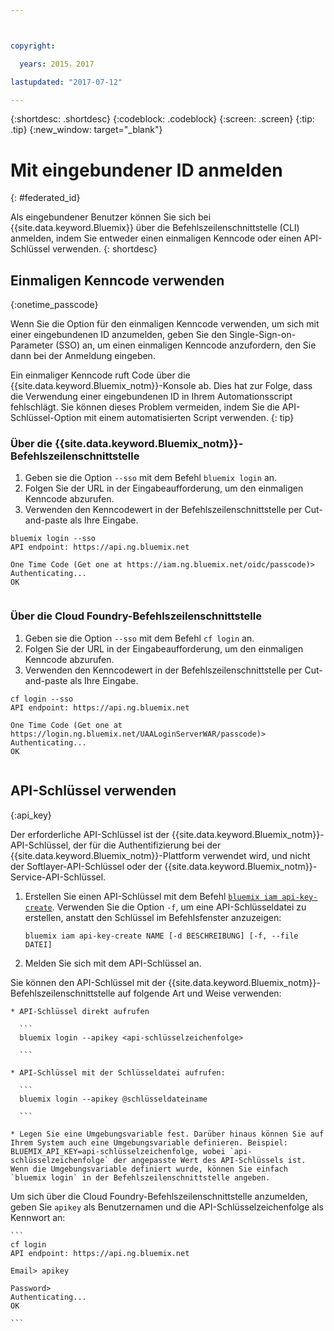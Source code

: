 ```yaml
---



copyright:

  years: 2015，2017

lastupdated: "2017-07-12"

---
```


{:shortdesc: .shortdesc}
{:codeblock: .codeblock}
{:screen: .screen}
{:tip: .tip}
{:new_window: target="_blank"}

# Mit eingebundener ID anmelden
{: #federated_id}

Als eingebundener Benutzer können Sie sich bei {{site.data.keyword.Bluemix}} über die Befehlszeilenschnittstelle (CLI) anmelden, indem Sie entweder einen einmaligen Kenncode oder einen API-Schlüssel verwenden.
{: shortdesc}

## Einmaligen Kenncode verwenden
{:onetime_passcode}

Wenn Sie die Option für den einmaligen Kenncode verwenden, um sich mit einer eingebundenen ID anzumelden, geben Sie den Single-Sign-on-Parameter (SSO) an, um einen einmaligen Kenncode anzufordern, den Sie dann bei der Anmeldung eingeben.  

Ein einmaliger Kenncode ruft Code über die {{site.data.keyword.Bluemix_notm}}-Konsole ab. Dies hat zur Folge, dass die Verwendung einer eingebundenen ID in Ihrem Automationsscript fehlschlägt. Sie können dieses Problem vermeiden, indem Sie die API-Schlüssel-Option mit einem automatisierten Script verwenden.
{: tip}

### Über die {{site.data.keyword.Bluemix_notm}}-Befehlszeilenschnittstelle
1. Geben sie die Option `--sso` mit dem Befehl `bluemix login` an. 
2. Folgen Sie der URL in der Eingabeaufforderung, um den einmaligen Kenncode abzurufen. 
3. Verwenden den Kenncodewert in der Befehlszeilenschnittstelle per Cut-and-paste als Ihre Eingabe. 
    
  ``` 
  bluemix login --sso
  API endpoint: https://api.ng.bluemix.net
      
  One Time Code (Get one at https://iam.ng.bluemix.net/oidc/passcode)> 
  Authenticating...
  OK
      
  ```
  
### Über die Cloud Foundry-Befehlszeilenschnittstelle
1. Geben sie die Option `--sso` mit dem Befehl `cf login` an.  
2. Folgen Sie der URL in der Eingabeaufforderung, um den einmaligen Kenncode abzurufen.  
3. Verwenden den Kenncodewert in der Befehlszeilenschnittstelle per Cut-and-paste als Ihre Eingabe.  
    
  ```
  cf login --sso
  API endpoint: https://api.ng.bluemix.net
      
  One Time Code (Get one at https://login.ng.bluemix.net/UAALoginServerWAR/passcode)>
  Authenticating...
  OK
      
  ```

## API-Schlüssel verwenden
{:api_key}

Der erforderliche API-Schlüssel ist der {{site.data.keyword.Bluemix_notm}}-API-Schlüssel, der für die Authentifizierung bei der {{site.data.keyword.Bluemix_notm}}-Plattform verwendet wird, und nicht der Softlayer-API-Schlüssel oder der {{site.data.keyword.Bluemix_notm}}-Service-API-Schlüssel.

1. Erstellen Sie einen API-Schlüssel mit dem Befehl [`bluemix iam api-key-create`](/docs/cli/reference/bluemix_cli/bx_cli.html#bluemix_iam_api_key_create). Verwenden Sie die Option `-f`, um eine API-Schlüsseldatei zu erstellen, anstatt den Schlüssel im Befehlsfenster anzuzeigen:

   ```
   bluemix iam api-key-create NAME [-d BESCHREIBUNG] [-f, --file DATEI]

   ```

2. Melden Sie sich mit dem API-Schlüssel an. 

  Sie können den API-Schlüssel mit der {{site.data.keyword.Bluemix_notm}}-Befehlszeilenschnittstelle auf folgende Art und Weise verwenden:
    
    * API-Schlüssel direkt aufrufen
  
      ```
      bluemix login --apikey <api-schlüsselzeichenfolge>

      ```
    
    * API-Schlüssel mit der Schlüsseldatei aufrufen: 
  
      ```
      bluemix login --apikey @schlüsseldateiname

      ```
    
    * Legen Sie eine Umgebungsvariable fest. Darüber hinaus können Sie auf Ihrem System auch eine Umgebungsvariable definieren. Beispiel: BLUEMIX_API_KEY=api-schlüsselzeichenfolge, wobei `api-schlüsselzeichenfolge` der angepasste Wert des API-Schlüssels ist. Wenn die Umgebungsvariable definiert wurde, können Sie einfach `bluemix login` in der Befehlszeilenschnittstelle angeben.  
  
  Um sich über die Cloud Foundry-Befehlszeilenschnittstelle anzumelden, geben Sie `apikey` als Benutzernamen und die API-Schlüsselzeichenfolge als Kennwort an: 

    ```
    cf login
    API endpoint: https://api.ng.bluemix.net
  
    Email> apikey
  
    Password>
    Authenticating...
    OK
  
    ```

